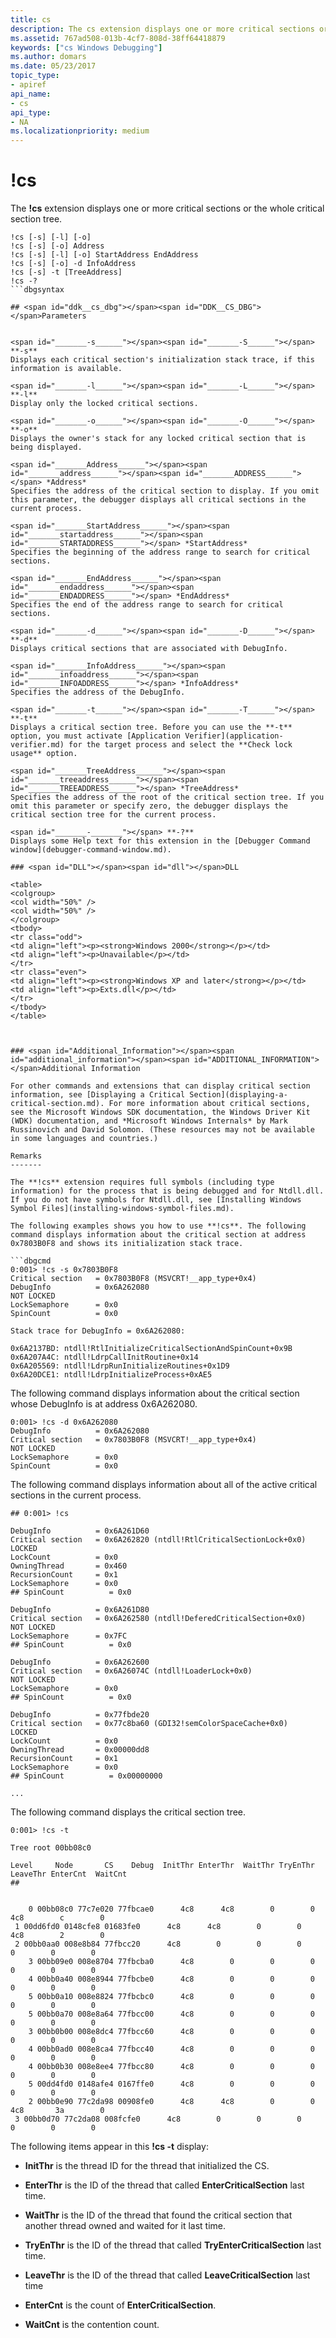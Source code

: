```yaml
---
title: cs
description: The cs extension displays one or more critical sections or the whole critical section tree.
ms.assetid: 767ad508-013b-4cf7-808d-38ff64418879
keywords: ["cs Windows Debugging"]
ms.author: domars
ms.date: 05/23/2017
topic_type:
- apiref
api_name:
- cs
api_type:
- NA
ms.localizationpriority: medium
---
```


# !cs


The **!cs** extension displays one or more critical sections or the whole critical section tree.

```dbgsyntax
!cs [-s] [-l] [-o] 
!cs [-s] [-o] Address 
!cs [-s] [-l] [-o] StartAddress EndAddress 
!cs [-s] [-o] -d InfoAddress 
!cs [-s] -t [TreeAddress] 
!cs -? 
```dbgsyntax

## <span id="ddk__cs_dbg"></span><span id="DDK__CS_DBG"></span>Parameters


<span id="_______-s______"></span><span id="_______-S______"></span> **-s**   
Displays each critical section's initialization stack trace, if this information is available.

<span id="_______-l______"></span><span id="_______-L______"></span> **-l**   
Display only the locked critical sections.

<span id="_______-o______"></span><span id="_______-O______"></span> **-o**   
Displays the owner's stack for any locked critical section that is being displayed.

<span id="_______Address______"></span><span id="_______address______"></span><span id="_______ADDRESS______"></span> *Address*   
Specifies the address of the critical section to display. If you omit this parameter, the debugger displays all critical sections in the current process.

<span id="_______StartAddress______"></span><span id="_______startaddress______"></span><span id="_______STARTADDRESS______"></span> *StartAddress*   
Specifies the beginning of the address range to search for critical sections.

<span id="_______EndAddress______"></span><span id="_______endaddress______"></span><span id="_______ENDADDRESS______"></span> *EndAddress*   
Specifies the end of the address range to search for critical sections.

<span id="_______-d______"></span><span id="_______-D______"></span> **-d**   
Displays critical sections that are associated with DebugInfo.

<span id="_______InfoAddress______"></span><span id="_______infoaddress______"></span><span id="_______INFOADDRESS______"></span> *InfoAddress*   
Specifies the address of the DebugInfo.

<span id="_______-t______"></span><span id="_______-T______"></span> **-t**   
Displays a critical section tree. Before you can use the **-t** option, you must activate [Application Verifier](application-verifier.md) for the target process and select the **Check lock usage** option.

<span id="_______TreeAddress______"></span><span id="_______treeaddress______"></span><span id="_______TREEADDRESS______"></span> *TreeAddress*   
Specifies the address of the root of the critical section tree. If you omit this parameter or specify zero, the debugger displays the critical section tree for the current process.

<span id="_______-_______"></span> **-?**   
Displays some Help text for this extension in the [Debugger Command window](debugger-command-window.md).

### <span id="DLL"></span><span id="dll"></span>DLL

<table>
<colgroup>
<col width="50%" />
<col width="50%" />
</colgroup>
<tbody>
<tr class="odd">
<td align="left"><p><strong>Windows 2000</strong></p></td>
<td align="left"><p>Unavailable</p></td>
</tr>
<tr class="even">
<td align="left"><p><strong>Windows XP and later</strong></p></td>
<td align="left"><p>Exts.dll</p></td>
</tr>
</tbody>
</table>

 

### <span id="Additional_Information"></span><span id="additional_information"></span><span id="ADDITIONAL_INFORMATION"></span>Additional Information

For other commands and extensions that can display critical section information, see [Displaying a Critical Section](displaying-a-critical-section.md). For more information about critical sections, see the Microsoft Windows SDK documentation, the Windows Driver Kit (WDK) documentation, and *Microsoft Windows Internals* by Mark Russinovich and David Solomon. (These resources may not be available in some languages and countries.)

Remarks
-------

The **!cs** extension requires full symbols (including type information) for the process that is being debugged and for Ntdll.dll. If you do not have symbols for Ntdll.dll, see [Installing Windows Symbol Files](installing-windows-symbol-files.md).

The following examples shows you how to use **!cs**. The following command displays information about the critical section at address 0x7803B0F8 and shows its initialization stack trace.

```dbgcmd
0:001> !cs -s 0x7803B0F8
Critical section   = 0x7803B0F8 (MSVCRT!__app_type+0x4)
DebugInfo          = 0x6A262080
NOT LOCKED
LockSemaphore      = 0x0
SpinCount          = 0x0

Stack trace for DebugInfo = 0x6A262080:

0x6A2137BD: ntdll!RtlInitializeCriticalSectionAndSpinCount+0x9B
0x6A207A4C: ntdll!LdrpCallInitRoutine+0x14
0x6A205569: ntdll!LdrpRunInitializeRoutines+0x1D9
0x6A20DCE1: ntdll!LdrpInitializeProcess+0xAE5
```

The following command displays information about the critical section whose DebugInfo is at address 0x6A262080.

```dbgcmd
0:001> !cs -d 0x6A262080
DebugInfo          = 0x6A262080
Critical section   = 0x7803B0F8 (MSVCRT!__app_type+0x4)
NOT LOCKED
LockSemaphore      = 0x0
SpinCount          = 0x0
```

The following command displays information about all of the active critical sections in the current process.

```dbgcmd
## 0:001> !cs

DebugInfo          = 0x6A261D60
Critical section   = 0x6A262820 (ntdll!RtlCriticalSectionLock+0x0)
LOCKED
LockCount          = 0x0
OwningThread       = 0x460
RecursionCount     = 0x1
LockSemaphore      = 0x0
## SpinCount          = 0x0

DebugInfo          = 0x6A261D80
Critical section   = 0x6A262580 (ntdll!DeferedCriticalSection+0x0)
NOT LOCKED
LockSemaphore      = 0x7FC
## SpinCount          = 0x0

DebugInfo          = 0x6A262600
Critical section   = 0x6A26074C (ntdll!LoaderLock+0x0)
NOT LOCKED
LockSemaphore      = 0x0
## SpinCount          = 0x0

DebugInfo          = 0x77fbde20
Critical section   = 0x77c8ba60 (GDI32!semColorSpaceCache+0x0)
LOCKED
LockCount          = 0x0
OwningThread       = 0x00000dd8
RecursionCount     = 0x1
LockSemaphore      = 0x0
## SpinCount          = 0x00000000

...
```

The following command displays the critical section tree.

```dbgcmd
0:001> !cs -t

Tree root 00bb08c0

Level     Node       CS    Debug  InitThr EnterThr  WaitThr TryEnThr LeaveThr EnterCnt  WaitCnt
## 


    0 00bb08c0 77c7e020 77fbcae0      4c8      4c8        0        0      4c8        c        0
 1 00dd6fd0 0148cfe8 01683fe0      4c8      4c8        0        0      4c8        2        0
 2 00bb0aa0 008e8b84 77fbcc20      4c8        0        0        0        0        0        0
    3 00bb09e0 008e8704 77fbcba0      4c8        0        0        0        0        0        0
    4 00bb0a40 008e8944 77fbcbe0      4c8        0        0        0        0        0        0
    5 00bb0a10 008e8824 77fbcbc0      4c8        0        0        0        0        0        0
    5 00bb0a70 008e8a64 77fbcc00      4c8        0        0        0        0        0        0
    3 00bb0b00 008e8dc4 77fbcc60      4c8        0        0        0        0        0        0
    4 00bb0ad0 008e8ca4 77fbcc40      4c8        0        0        0        0        0        0
    4 00bb0b30 008e8ee4 77fbcc80      4c8        0        0        0        0        0        0
    5 00dd4fd0 0148afe4 0167ffe0      4c8        0        0        0        0        0        0
    2 00bb0e90 77c2da98 00908fe0      4c8      4c8        0        0      4c8       3a        0
 3 00bb0d70 77c2da08 008fcfe0      4c8        0        0        0        0        0        0
```

The following items appear in this **!cs -t** display:

-   **InitThr** is the thread ID for the thread that initialized the CS.

-   **EnterThr** is the ID of the thread that called **EnterCriticalSection** last time.

-   **WaitThr** is the ID of the thread that found the critical section that another thread owned and waited for it last time.

-   **TryEnThr** is the ID of the thread that called **TryEnterCriticalSection** last time.

-   **LeaveThr** is the ID of the thread that called **LeaveCriticalSection** last time

-   **EnterCnt** is the count of **EnterCriticalSection**.

-   **WaitCnt** is the contention count.

 

 





